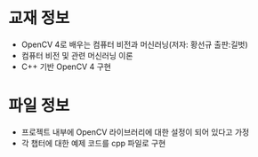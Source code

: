 # 교재 정보
- OpenCV 4로 배우는 컴퓨터 비전과 머신러닝(저자: 황선규 출판:길벗)
- 컴퓨터 비전 및 관련 머신러닝 이론
- C++ 기반 OpenCV 4 구현

# 파일 정보
- 프로젝트 내부에 OpenCV 라이브러리에 대한 설정이 되어 있다고 가정
- 각 챕터에 대한 예제 코드를 cpp 파일로 구현